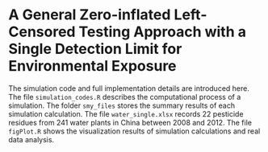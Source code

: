 # A General Zero-inflated Left-Censored Testing Approach with a Single Detection Limit for Environmental Exposure
The simulation code and full implementation details are introduced here.
The file `simulation_codes.R` describes the computational process of a simulation.
The folder `smy_files` stores the summary results of each simulation calculation.
The file `water_single.xlsx` records 22 pesticide residues from 241 water plants in China between 2008 and 2012.
The file `figPlot.R` shows the visualization results of simulation calculations and real data analysis.
